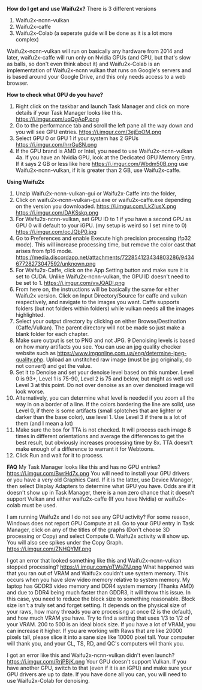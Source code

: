 **How do I get and use Waifu2x?**
There is 3 different versions
1. Waifu2x-ncnn-vulkan
2. Waifu2x-caffe
3. Waifu2x-Colab (a seperate guide will be done as it is a lot more complex)

Waifu2x-ncnn-vulkan will run on basically any hardware from 2014 and later, waifu2x-caffe will run only on Nvidia GPUs (and CPU, but that's slow as balls, so don't even think about it) and Waifu2x-Colab is an implementation of Waifu2x-ncnn vulkan that runs on Google's servers and is based around your Google Drive, and this only needs access to a web browser.

**How to check what GPU do you have?**
1. Right click on the taskbar and launch Task Manager and click on more details if your Task Manager looks like this.
https://i.imgur.com/uqQgAoP.png
2. Go to the performance tab and scroll the left pane all the way down and you will see GPU entries.
https://i.imgur.com/3ejEpOM.png
3. Select GPU 0 or GPU 1 if your system has 2 GPUs
https://i.imgur.com/hrrGuSN.png
4. If the GPU brand is AMD or Intel, you need to use Waifu2x-ncnn-vulkan
4a. If you have an Nvidia GPU, look at the Dedicated GPU Memory Entry. If it says 2 GB or less like here
https://i.imgur.com/Wbdm50B.png
use Waifu2x-ncnn-vulkan, if it is greater than 2 GB, use Waifu2x-caffe.

**Using Waifu2x**
1. Unzip Waifu2x-ncnn-vulkan-gui or Waifu2x-Caffe into the folder,
2. Click on waifu2x-ncnn-vulkan-gui.exe or waifu2x-caffe.exe depending on the version you downloaded.
https://i.imgur.com/LkZIusX.png
https://i.imgur.com/DAKSskp.png
3. For Waifu2x-ncnn-vulkan, set GPU ID to 1 if you have a second GPU as GPU 0 will default to your iGPU. (my setup is weird so I set mine to 0)
https://i.imgur.com/ocJQbP0.jpg
4. Go to Preferences and enable Execute high precision processing (fp32 mode). This will increase processing time, but remove the color cast that arises from fp16 mode.
https://media.discordapp.net/attachments/722854123434803286/943467728273047592/unknown.png
5. For Waifu2x-Caffe, click on the App Setting button and make sure it is set to CUDA. Unlike Waifu2x-ncnn-vulkan, the GPU ID doesn't need to be set to 1.
https://i.imgur.com/vvJQADl.png
6. From here on, the instructions will be basically the same for either Waifu2x version. Click on Input Directory/Source for caffe and vulkan respectively, and navigate to the images you want. Caffe supports folders (but not folders within folders) while vulkan needs all the images highlighted.
7. Select your output directory by clicking on either Browse/Destination (Caffe/Vulkan). The parent directory will not be made so just make a blank folder for each chapter.
8. Make sure output is set to PNG and not JPG.
9 Denoising levels is based on how many artifacts you see. You can use an jpg quality checker website such as https://www.imgonline.com.ua/eng/determine-jpeg-quality.php. Upload an unstitched raw image (must be jpg originally, do not convert) and get the value.
10. Set it to Denoise and set your denoise level based on this number. Level 0 is 93+, Level 1 is 75-90, Level 2 is 75 and below, but might as well use Level 3 at this point. Do not over denoise as an over denoised image will look worse.
11. Alternatively, you can determine what level is needed if you zoom all the way in on a border of a line. If the colors bordering the line are solid, use Level 0, if there is some artifacts (small splotches that are lighter or darker than the base color), use level 1. Use Level 3 if there is a lot of them (and I mean a lot)
12. Make sure the box for TTA is not checked. It will process each image 8 times in different orientations and average the differences to get the best result, but obviously increases processing time by 8x. TTA doesn't make enough of a difference to warrant it for Webtoons.
13. Click Run and wait for it to process.

**FAQ**
My Task Manager looks like this and has no GPU entries?
https://i.imgur.com/BwrHd7x.png
You will need to install your GPU drivers or you have a very old Graphics Card. If it is the latter, use Device Manager, then select Display Adapters to determine what GPU you have. Odds are if it doesn't show up in Task Manager, there is a non zero chance that it doesn't support Vulkan and either waifu2x-caffe (If you have Nvidia) or waifu2x-colab must be used.

I am running Waifu2x and I do not see any GPU activity?
For some reason, Windows does not report GPU Compute at all. Go to your GPU entry in Task Manager, click on any of the titles of the graphs (Don't choose 3D processing or Copy) and select Compute 0. Waifu2x activity will show up. You will also see spikes under the Copy Graph.
https://i.imgur.com/ZNHQYMf.png

I got an error that looked something like this and Waifu2x-ncnn-vulkan stopped processing?
https://i.imgur.com/qTWsZfJ.png
What happened was that you ran out of VRAM and Waifu2x couldn't use system memory. This occurs when you have slow video memory relative to system memory. My laptop has GDDR3 video memory and DDR4 system memory (Thanks AMD) and due to DDR4 being much faster than GDDR3, it will throw this issue. In this case, you need to reduce the block size to something reasonable. Block size isn't a truly set and forget setting. It depends on the physical size of your raws, how many threads you are procesisng at once (2 is the default), and how much VRAM you have. Try to find a setting that uses 1/3 to 1/2 of your VRAM. 200 to 500 is an ideal block size. If you have a lot of VRAM, you can increase it higher.
If you are working with Raws that are like 20000 pixels tall, please slice it into a sane size like 10000 pixel tall. Your computer will thank you, and your CL, TS, RD, and QC's computers will thank you.

I got an error like this and Waifu2x-ncnn-vulkan didn't even launch?
https://i.imgur.com/RrjPBjK.png
Your GPU doesn't support Vulkan. If you have another GPU, switch to that (even if it is an iGPU) and make sure your GPU drivers are up to date. If you have done all you can, you will need to use Waifu2x-Colab for denoising.
